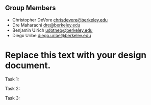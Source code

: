 
## Group Members

* Christopher DeVore <chrisdevore@berkeley.edu>
* Dre Maharachi <dre@berkeley.edu>
* Benjamin Ulrich <udotneb@berkeley.edu>
* Diego Uribe <diego.uribe@berkeley.edu>

Replace this text with your design document.
=======
Task 1:

Task 2:

Task 3:
